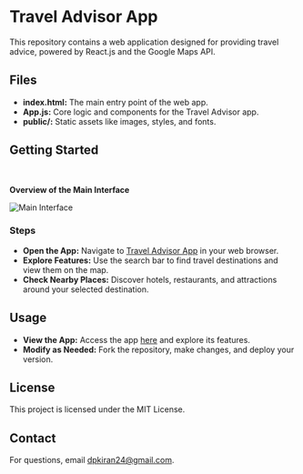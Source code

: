 <h1>Travel Advisor App</h1>
<p>This repository contains a web application designed for providing travel advice, powered by React.js and the Google Maps API.</p>

<h2>Files</h2>
<ul>
    <li><strong>index.html:</strong> The main entry point of the web app.</li>
    <li><strong>App.js:</strong> Core logic and components for the Travel Advisor app.</li>
    <li><strong>public/:</strong> Static assets like images, styles, and fonts.</li>
</ul>

<h2>Getting Started</h2>

<br>
<p><strong>Overview of the Main Interface</strong></p>
<div class="images">
    <img src="https://github.com/user-attachments/assets/c8175c7c-d364-4868-9bfd-e8c1c2280028" alt="Main Interface">
</div>

<h3>Steps</h3>
<ul>
    <li><strong>Open the App:</strong> Navigate to <a href="YOUR_APP_LINK">Travel Advisor App</a> in your web browser.</li>
    <li><strong>Explore Features:</strong> Use the search bar to find travel destinations and view them on the map.</li>
    <li><strong>Check Nearby Places:</strong> Discover hotels, restaurants, and attractions around your selected destination.</li>
</ul>

<h2>Usage</h2>
<ul>
    <li><strong>View the App:</strong> Access the app <a href="YOUR_APP_LINK">here</a> and explore its features.</li>
    <li><strong>Modify as Needed:</strong> Fork the repository, make changes, and deploy your version.</li>
</ul>

<div class="license">
    <h2>License</h2>
    <p>This project is licensed under the MIT License.</p>
</div>

<div class="contact">
    <h2>Contact</h2>
    <p>For questions, email <a href="mailto:dpkiran24@gmail.com">dpkiran24@gmail.com</a>.</p>
</div>
